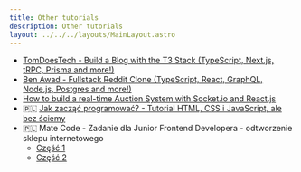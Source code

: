 ```yaml
---
title: Other tutorials
description: Other tutorials
layout: ../../../layouts/MainLayout.astro
---
```


- [TomDoesTech - Build a Blog with the T3 Stack (TypeScript, Next.js, tRPC, Prisma and more!)](https://www.youtube.com/watch?v=syEWlxVFUrY)
- [Ben Awad - Fullstack Reddit Clone (TypeScript, React, GraphQL, Node.js, Postgres and more!)](https://www.youtube.com/watch?v=I6ypD7qv3Z8)
- [How to build a real-time Auction System with Socket.io and React.js](https://dev.to/novu/how-to-build-a-real-time-auction-system-with-socketio-and-reactjs-3ble)
- 🇵🇱 [Jak zacząć programować? - Tutorial HTML, CSS i JavaScript, ale bez ściemy](https://www.youtube.com/watch?v=lfQmsYCDci8)
- 🇵🇱 Mate Code - Zadanie dla Junior Frontend Developera - odtworzenie sklepu internetowego
  - [Część 1](https://www.youtube.com/watch?v=RXnj77CF9iY)
  - [Część 2](https://www.youtube.com/watch?v=V0SrIkH-NRU)
